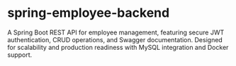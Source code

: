 # spring-employee-backend
A Spring Boot REST API for employee management, featuring secure JWT authentication, CRUD operations, and Swagger documentation. Designed for scalability and production readiness with MySQL integration and Docker support.
